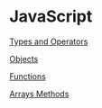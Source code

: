 # JavaScript

[Types and Operators](JavaScript%20a3c81f0d28214c84afa90cdbacab09f1/Types%20and%20Operators%20e7a3c48a8c5b4e40a069a231ce50529b.md)

[Objects](JavaScript%20a3c81f0d28214c84afa90cdbacab09f1/Objects%209244f30365c148d895d2b9639688ea77.md)

[Functions](JavaScript%20a3c81f0d28214c84afa90cdbacab09f1/Functions%20078ef94df2244a77b2f4878b1bafbd60.md)

[Arrays Methods](JavaScript%20a3c81f0d28214c84afa90cdbacab09f1/Arrays%20Methods%20e844fb89939d486da99b4346e92cafaa.md)